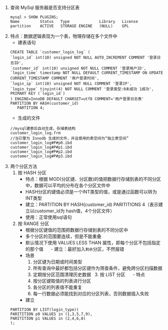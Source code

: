 1. 查询 MySql 服务器是否支持分区表
   ```mysql
   mysql > SHOW PLUGINS;
   Name         Status   Type             Library   License
   partition    ACTIVE   STORAGE ENGINE   (NULL)    GPL
   ```
2. 特点：数据逻辑表现为一个表，物理存储在多个文件中
   - 建表语句
    ```mysql
    CREATE TABLE `customer_login_log` (
   `login_id` int(10) unsigned NOT NULL AUTO_INCREMENT COMMENT '登录日志ID',
   `customer_id` int(10) unsigned NOT NULL COMMENT '登录用户ID',
   `login_time` timestamp NOT NULL DEFAULT CURRENT_TIMESTAMP ON UPDATE CURRENT_TIMESTAMP COMMENT '用户登录时间',
   `login_ip` int(10) unsigned NOT NULL COMMENT '登录IP',
   `login_type` tinyint(4) NOT NULL COMMENT '登录类型:0未成功 1成功',
    PRIMARY KEY (`login_id`)
    ) ENGINE=InnoDB DEFAULT CHARSET=utf8 COMMENT='用户登录日志表'
    PARTITION BY HASH(customer_id)
       PARTITION 4;
    ```
   - 生成的文件
	```shell
	//mysql建表后自动生成，存储表结构
	customer_login_log.frm
	//当引擎为 Innodb 生成的文件，并且使用的表空间为“独立表空间”
	customer_login_log#P#p0.ibd
	customer_login_log#P#p1.ibd
	customer_login_log#P#p2.ibd
	customer_login_log#P#p3.ibd
	```
3. 两个分区方法
   1. 按 HASH 分区
      - 特点：根据 MOD(分区键、分区数)的值把数据行存储到表的不同分区中，数据可以平均的分布在各个分区文件中
      - HASH分区的键值必须是一个INT类型的值，或是通过函数可以转为INT类型
      - 建立：PARTITION BY HASH(customer_id)   PARITITIONS 4（表示建立以customer_id为 hash值，4个分区文件）
      - 使用：正常使用sql语句  
   2. 按 RANGE 分区
      - 根据分区键值的范围把数据行存储到表的不同分区中
      - 多个分区的范围要连续，但是不能重叠
      - 默认情况下使用 VALUES LESS THAN 属性，即每个分区不包括指定的那个值
      - 建立：最好加入`剩余`分区，不然报错
      -	场景
        1. 分区键为日期或时间类型
        2. 所有查询中最好都包括分区键作为筛查条件，避免跨分区扫描数据
        3. 定期按分区范围清理历史数据
   3. 按 LIST 分区
      - 特点
        1. 按分区键取值的列表进行分区
        2. 各分区的列表值不能重复
        3. 每一行数据必须能找到对应的分区列表，否则数据插入失败
      - 建立
	```mysql
	PARTITION BY LIST(login_type)(
	PARITITION p0 VALUES in (1,3,5,7,9),
	PARITITION p1 VALUES in (2,4,6,8)
	);    
	```



